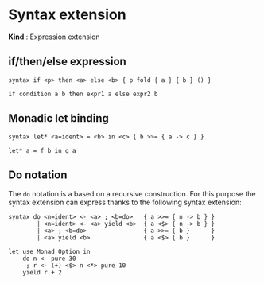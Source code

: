 # Syntax extension

**Kind** : Expression extension

## if/then/else expression

```
syntax if <p> then <a> else <b> { p fold { a } { b } () }
```

````
if condition a b then expr1 a else expr2 b 
````

## Monadic let binding

```
syntax let* <a=ident> = <b> in <c> { b >>= { a -> c } } 
```

```
let* a = f b in g a
```

## Do notation  

The `do` notation is a based on a recursive construction. For this purpose
the syntax extension can express thanks to the following syntax extension:

```
syntax do <n=ident> <- <a> ; <b=do>   { a >>= { n -> b } }
        | <n=ident> <- <a> yield <b>  { a <$> { n -> b } } 
        | <a> ; <b=do>                { a >>= { b }      }
        | <a> yield <b>               { a <$> { b }      }
```

```
let use Monad Option in
    do n <- pure 30 
     ; r <- (+) <$> n <*> pure 10 
    yield r + 2
```
